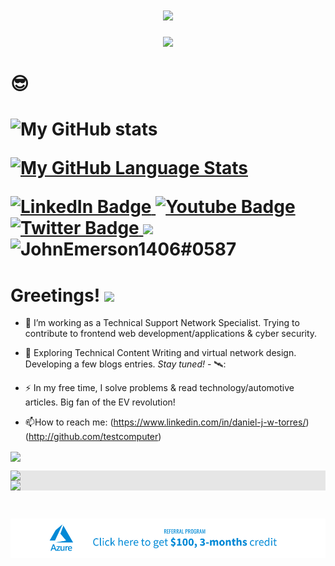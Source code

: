 
<h1 align="center">
 <img src="https://www.animaatjes.nl/media/plaatjes/animaatjes-games-gifs-mario-kart-snes-8258073.gif" />
</h1>









<div id="header" align="center">
  <img src="https://media.giphy.com/media/M9gbBd9nbDrOTu1Mqx/giphy.gif" width="100"/>
</div>
<div id="badges">
  
<h1>&#128526;<h1>
  
 ![My GitHub stats](https://github-readme-stats.vercel.app/api?username=testcomputer&&count_private=true&theme=tokyonight&show_icons=true)


  
  
   [![My GitHub Language Stats](https://github-readme-stats.vercel.app/api/top-langs/?username=testcomputer&langs_count=5&theme=tokyonight)]()
  
 
  
  <a href="https://www.linkedin.com/in/daniel-j-w-torres/">
    <img src="https://img.shields.io/badge/LinkedIn-blue?style=for-the-badge&logo=linkedin&logoColor=white" alt="LinkedIn Badge"/>
  </a>
  <a href="your-youtube-URL">
    <img src="https://img.shields.io/badge/YouTube-red?style=for-the-badge&logo=youtube&logoColor=white" alt="Youtube Badge"/>
  </a>
  <a href="your-twitter-URL">
    <img src="https://img.shields.io/badge/Twitter-blue?style=for-the-badge&logo=twitter&logoColor=white" alt="Twitter Badge"/>
  </a>
   <img src="https://camo.githubusercontent.com/b994fc2dc47e1b1c3bb4932c4b37df5930ec6cae8187a2f363ff63a906b23de4/68747470733a2f2f696d672e736869656c64732e696f2f62616467652f2d4769744875622d3138313731373f7374796c653d666f722d7468652d6261646765266c6f676f3d476974487562266c6f676f436f6c6f723d776869746527" data-canonical-src="https://img.shields.io/badge/-GitHub-181717?style=for-the-badge&amp;logo=GitHub&amp;logoColor=white'" style="max-width: 100%;">
<img src="https://camo.githubusercontent.com/3f990cfefb64f13d28397fe586c3aa38a81fde585de479205d63c79363ebe07a/68747470733a2f2f696d672e736869656c64732e696f2f62616467652f446973636f72642d3732383944413f7374796c653d666f722d7468652d6261646765266c6f676f3d646973636f7264266c6f676f436f6c6f723d7768697465" alt="JohnEmerson1406#0587" data-canonical-src="https://img.shields.io/badge/Discord-7289DA?style=for-the-badge&amp;logo=discord&amp;logoColor=white" style="max-width: 100%;">
  
  
  
  
  
</div>

<h1>
  Greetings! 
  <img src="https://media.giphy.com/media/hvRJCLFzcasrR4ia7z/giphy.gif" width="30px"/>
</h1>

- :telescope: I’m working as a Technical Support Network Specialist. Trying to contribute to frontend web development/applications & cyber security.

- :seedling: Exploring Technical Content Writing and virtual network design. Developing a few blogs entries. *Stay tuned!* - 🛰️:

- :zap: In my free time, I solve problems & read technology/automotive articles. Big fan of the EV revolution!

- :mailbox:How to reach me:  (https://www.linkedin.com/in/daniel-j-w-torres/) (http://github.com/testcomputer)

  </div>
  

<img align="center" src="https://camo.githubusercontent.com/d13643f87a628203f5f3f8eaf8352acf18ea045e8f4d255b8b39345478396d36/68747470733a2f2f6769746875622d726561646d652d73746174732e76657263656c2e6170702f6170692f746f702d6c616e67732f3f757365726e616d653d6a307368626c30636b266c61796f75743d636f6d70616374267468656d653d6769746875625f6461726b26686964655f626f726465723d74727565" data-canonical-src="https://github-readme-stats.vercel.app/api/top-langs/?username=testcomputer&amp;layout=compact&amp;theme=github_dark&amp;hide_border=true" style="max-width: 100%;">

 
 <img style="display: block;-webkit-user-select: none;margin: auto;background-color: hsl(0, 0%, 90%);transition: background-color 300ms;" src="https://iruntheinternet.com/lulzdump/images/gifs/IT-crowd-Maurice-Moss-ignoring-fire-computer-1382704848t.gif">  <img style="display: block;-webkit-user-select: none;margin: auto;background-color: hsl(0, 0%, 90%);transition: background-color 300ms;" src="http://3.bp.blogspot.com/-4qWTwclCzmg/VPcEgcA10nI/AAAAAAAAECQ/xz81Moc1z4I/s1600/14.gif">
  

 <img src="https://media1.giphy.com/media/gU25raLP4pUu4/giphy.gif?cid=790b761…&rid=giphy.gif&ct=g" alt="Coding Blue Screen GIF" style="width: 500px; height: 375px; left: 0px; top: 0px; opacity: 0;">


  
   <p align="center">
<a href="https://www.azure.com" target="_blank"> <img src="https://raw.githubusercontent.com/pry0cc/axiom/master/screenshots/Referrals/azure_referral.png" screenshots/Referrals/azure_referral.png/></a></p>

  
  
  
  
  
  
